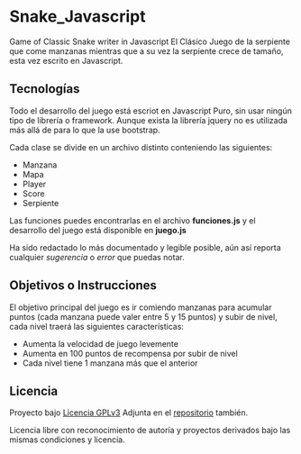 # Snake_Javascript
Game of Classic Snake writer in Javascript
El Clásico Juego de la serpiente que come manzanas mientras que a su vez la serpiente crece de tamaño, esta vez escrito en Javascript.


## Tecnologías
Todo el desarrollo del juego está escriot en Javascript Puro, sin usar ningún tipo de librería o framework. Aunque exista la librería jquery no es utilizada más allá de para lo que la use bootstrap.

Cada clase se divide en un archivo distinto conteniendo las siguientes:
- Manzana
- Mapa
- Player
- Score
- Serpiente

Las funciones puedes encontrarlas en el archivo **funciones.js** y el desarrollo del juego está disponible en **juego.js**

Ha sido redactado lo más documentado y legible posible, aún así reporta cualquier *sugerencia* o *error* que puedas notar.


## Objetivos o Instrucciones
El objetivo principal del juego es ir comiendo manzanas para acumular puntos (cada manzana puede valer entre 5 y 15 puntos) y subir de nivel, cada nivel traerá las siguientes características:
- Aumenta la velocidad de juego levemente
- Aumenta en 100 puntos de recompensa por subir de nivel
- Cada nivel tiene 1 manzana más que el anterior


## Licencia
Proyecto bajo [Licencia GPLv3](href="https://www.gnu.org/licenses/gpl-3.0-standalone.html) Adjunta en el [repositorio](https://github.com/fryntiz/Snake_Javascript/blob/master/LICENSE) también.

Licencia libre con reconocimiento de autoría y proyectos derivados bajo las mismas condiciones y licencia.
